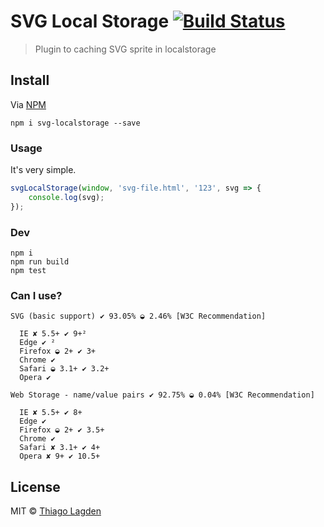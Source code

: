 # SVG Local Storage [![Build Status](https://travis-ci.org/lagden/svg-localstorage.svg?branch=master)](https://travis-ci.org/lagden/svg-localstorage)

> Plugin to caching SVG sprite in localstorage


## Install

Via [NPM](http://.npmjs.com/)

```
npm i svg-localstorage --save
```


### Usage

It's very simple.

```javascript
svgLocalStorage(window, 'svg-file.html', '123', svg => {
	console.log(svg);
});
```

### Dev

```
npm i
npm run build
npm test
```

### Can I use?

```
SVG (basic support) ✔ 93.05% ◒ 2.46% [W3C Recommendation]

  IE ✘ 5.5+ ✔ 9+²
  Edge ✔ ²
  Firefox ◒ 2+ ✔ 3+
  Chrome ✔
  Safari ◒ 3.1+ ✔ 3.2+
  Opera ✔

Web Storage - name/value pairs ✔ 92.75% ◒ 0.04% [W3C Recommendation]

  IE ✘ 5.5+ ✔ 8+
  Edge ✔
  Firefox ◒ 2+ ✔ 3.5+
  Chrome ✔
  Safari ✘ 3.1+ ✔ 4+
  Opera ✘ 9+ ✔ 10.5+
```

## License

MIT © [Thiago Lagden](http://lagden.in)

